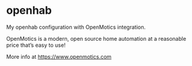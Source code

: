 # openhab
My openhab configuration with OpenMotics integration.

OpenMotics is a modern, open source home automation at a reasonable price that’s easy to use!

More info at https://www.openmotics.com
